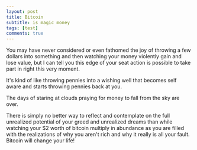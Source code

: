 ```yaml
---
layout: post
title: Bitcoin
subtitle: is magic money
tags: [test]
comments: true
---
```


You may have never considered or even fathomed the joy of throwing a few dollars into something and then watching your money violently gain and lose value, but I can tell you this edge of your seat action is possible to take part in right this very moment.

It's kind of like throwing pennies into a wishing well that becomes self aware and starts throwing pennies back at you.

The days of staring at clouds praying for money to fall from the sky are over.

There is simply no better way to reflect and contemplate on the full unrealized potential of your greed and unrealized dreams than while watching your $2 worth of bitcoin multiply in abundance as you are filled with the realizations of why you aren't rich and why it really is all your fault. Bitcoin will change your life!
